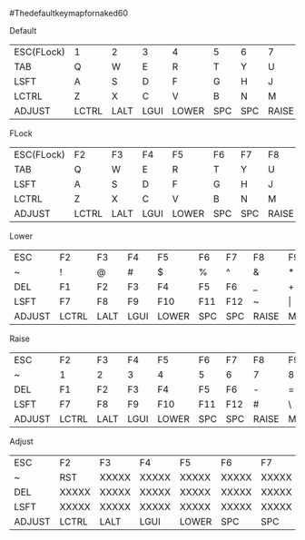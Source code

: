 #Thedefaultkeymapfornaked60

Default<br>
<table>
<tr>
<td>ESC(FLock)</td>
<td>1</td>
<td>2</td>
<td>3</td>
<td>4</td>
<td>5</td>
<td>6</td>
<td>7</td>
<td>8</td>
<td>9</td>
<td>0</td>
<td>BSPC</td>
</tr><tr>
<td>TAB</td>
<td>Q</td>
<td>W</td>
<td>E</td>
<td>R</td>
<td>T</td>
<td>Y</td>
<td>U</td>
<td>I</td>
<td>O</td>
<td>P</td>
<td>BSLS</td>
</tr><tr>
<td>LSFT</td>
<td>A</td>
<td>S</td>
<td>D</td>
<td>F</td>
<td>G</td>
<td>H</td>
<td>J</td>
<td>K</td>
<td>L</td>
<td>SCLN</td>
<td>QUOT</td>
</tr><tr>
<td>LCTRL</td>
<td>Z</td>
<td>X</td>
<td>C</td>
<td>V</td>
<td>B</td>
<td>N</td>
<td>M</td>
<td>COMM</td>
<td>DOT</td>
<td>SLSH</td>
<td>ENT</td>
</tr><tr>
<td>ADJUST</td>
<td>LCTRL</td>
<td>LALT</td>
<td>LGUI</td>
<td>LOWER</td>
<td>SPC</td>
<td>SPC</td>
<td>RAISE</td>
<td>LEFT</td>
<td>DOWN</td>
<td>UP</td>
<td>RIGHT</td>
</tr>
</table>


FLock<br>
<table>
<tr>
<td>ESC(FLock)</td>
<td>F2</td>
<td>F3</td>
<td>F4</td>
<td>F5</td>
<td>F6</td>
<td>F7</td>
<td>F8</td>
<td>F9</td>
<td>F10</td>
<td>F11</td>
<td>F12</td>
</tr><tr>
<td>TAB</td>
<td>Q</td>
<td>W</td>
<td>E</td>
<td>R</td>
<td>T</td>
<td>Y</td>
<td>U</td>
<td>I</td>
<td>O</td>
<td>P</td>
<td>BSLS</td>
</tr><tr>
<td>LSFT</td>
<td>A</td>
<td>S</td>
<td>D</td>
<td>F</td>
<td>G</td>
<td>H</td>
<td>J</td>
<td>K</td>
<td>L</td>
<td>SCLN</td>
<td>QUOT</td>
</tr><tr>
<td>LCTRL</td>
<td>Z</td>
<td>X</td>
<td>C</td>
<td>V</td>
<td>B</td>
<td>N</td>
<td>M</td>
<td>COMM</td>
<td>DOT</td>
<td>SLSH</td>
<td>ENT</td>
</tr><tr>
<td>ADJUST</td>
<td>LCTRL</td>
<td>LALT</td>
<td>LGUI</td>
<td>LOWER</td>
<td>SPC</td>
<td>SPC</td>
<td>RAISE</td>
<td>LEFT</td>
<td>DOWN</td>
<td>UP</td>
<td>RIGHT</td>
</tr>
</table>


Lower<br>
<table>
<tr>
<td>ESC</td>
<td>F2</td>
<td>F3</td>
<td>F4</td>
<td>F5</td>
<td>F6</td>
<td>F7</td>
<td>F8</td>
<td>F9</td>
<td>F10</td>
<td>F11</td>
<td>F12</td>
</tr><tr>
<td>~</td>
<td>!</td>
<td>@</td>
<td>#</td>
<td>$</td>
<td>%</td>
<td>^</td>
<td>&</td>
<td>*</td>
<td>(</td>
<td>)</td>
<td>DEL</td>
</tr><tr>
<td>DEL</td>
<td>F1</td>
<td>F2</td>
<td>F3</td>
<td>F4</td>
<td>F5</td>
<td>F6</td>
<td>_</td>
<td>+</td>
<td>{</td>
<td>}</td>
<td>|</td>
</tr><tr>
<td>LSFT</td>
<td>F7</td>
<td>F8</td>
<td>F9</td>
<td>F10</td>
<td>F11</td>
<td>F12</td>
<td>~</td>
<td>|</td>
<td>,</td>
<td>.</td>
<td>Ent</td>
</tr><tr>
<td>ADJUST</td>
<td>LCTRL</td>
<td>LALT</td>
<td>LGUI</td>
<td>LOWER</td>
<td>SPC</td>
<td>SPC</td>
<td>RAISE</td>
<td>MNXT</td>
<td>VOLD</td>
<td>VOLU</td>
<td>MPLY</td>
</tr>
</table>


Raise<br>
<table>
<tr>
<td>ESC</td>
<td>F2</td>
<td>F3</td>
<td>F4</td>
<td>F5</td>
<td>F6</td>
<td>F7</td>
<td>F8</td>
<td>F9</td>
<td>F10</td>
<td>F11</td>
<td>F12</td>
</tr><tr>
<td>~</td>
<td>1</td>
<td>2</td>
<td>3</td>
<td>4</td>
<td>5</td>
<td>6</td>
<td>7</td>
<td>8</td>
<td>9</td>
<td>0</td>
<td>DEL</td>
</tr><tr>
<td>DEL</td>
<td>F1</td>
<td>F2</td>
<td>F3</td>
<td>F4</td>
<td>F5</td>
<td>F6</td>
<td>-</td>
<td>=</td>
<td>[</td>
<td>]</td>
<td>BSLS</td>
</tr><tr>
<td>LSFT</td>
<td>F7</td>
<td>F8</td>
<td>F9</td>
<td>F10</td>
<td>F11</td>
<td>F12</td>
<td>#</td>
<td>\</td>
<td>,</td>
<td>.</td>
<td>ENT</td>
</tr><tr>
<td>ADJUST</td>
<td>LCTRL</td>
<td>LALT</td>
<td>LGUI</td>
<td>LOWER</td>
<td>SPC</td>
<td>SPC</td>
<td>RAISE</td>
<td>MNXT</td>
<td>VOLD</td>
<td>VOLU</td>
<td>MPLY</td>
</tr>
</table>


Adjust<br>
<table>
<tr>
<td>ESC</td>
<td>F2</td>
<td>F3</td>
<td>F4</td>
<td>F5</td>
<td>F6</td>
<td>F7</td>
<td>F8</td>
<td>F9</td>
<td>F10</td>
<td>F11</td>
<td>F12</td>
</tr><tr>
<td>~</td>
<td>RST</td>
<td>XXXXX</td>
<td>XXXXX</td>
<td>XXXXX</td>
<td>XXXXX</td>
<td>XXXXX</td>
<td>BTN1</td>
<td>MS_U</td>
<td>BTN2</td>
<td>XXXXX</td>
<td>Alt+PSCR</td>
</tr><tr>
<td>DEL</td>
<td>XXXXX</td>
<td>XXXXX</td>
<td>XXXXX</td>
<td>XXXXX</td>
<td>XXXXX</td>
<td>XXXXX</td>
<td>MS_L</td>
<td>MS_D</td>
<td>MS_R</td>
<td>XXXXX</td>
<td>PSCR</td>
</tr><tr>
<td>LSFT</td>
<td>XXXXX</td>
<td>XXXXX</td>
<td>XXXXX</td>
<td>XXXXX</td>
<td>XXXXX</td>
<td>XXXXX</td>
<td>XXXXX</td>
<td>XXXXX</td>
<td>XXXXX</td>
<td>XXXXX</td>
<td>C+A+D</td>
</tr><tr>
<td>ADJUST</td>
<td>LCTRL</td>
<td>LALT</td>
<td>LGUI</td>
<td>LOWER</td>
<td>SPC</td>
<td>SPC</td>
<td>RAISE</td>
<td>MNXT</td>
<td>VOLD</td>
<td>VOLU</td>
<td>MPLY</td>
</tr>
</table>

